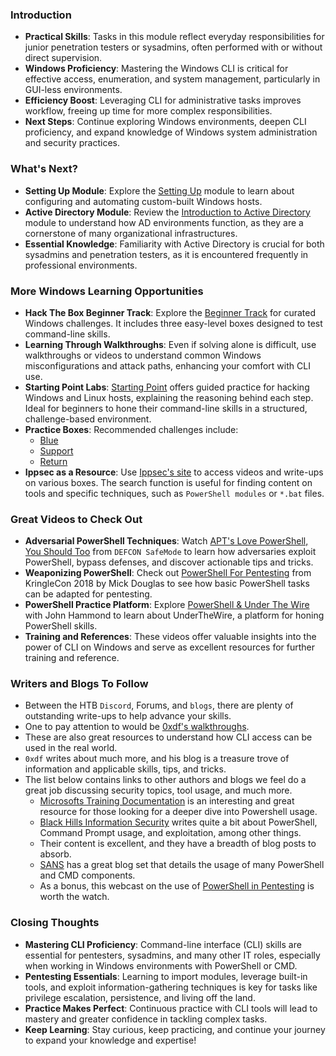 ### Introduction
- **Practical Skills**: Tasks in this module reflect everyday responsibilities for junior penetration testers or sysadmins, often performed with or without direct supervision.
- **Windows Proficiency**: Mastering the Windows CLI is critical for effective access, enumeration, and system management, particularly in GUI-less environments.
- **Efficiency Boost**: Leveraging CLI for administrative tasks improves workflow, freeing up time for more complex responsibilities.
- **Next Steps**: Continue exploring Windows environments, deepen CLI proficiency, and expand knowledge of Windows system administration and security practices.



### What's Next?
- **Setting Up Module**: Explore the [Setting Up](https://academy.hackthebox.com/course/preview/setting-up) module to learn about configuring and automating custom-built Windows hosts.
- **Active Directory Module**: Review the [Introduction to Active Directory](https://academy.hackthebox.com/course/preview/introduction-to-active-directory) module to understand how AD environments function, as they are a cornerstone of many organizational infrastructures.
- **Essential Knowledge**: Familiarity with Active Directory is crucial for both sysadmins and penetration testers, as it is encountered frequently in professional environments.



### More Windows Learning Opportunities
- **Hack The Box Beginner Track**: Explore the [Beginner Track](https://app.hackthebox.com/tracks/Beginner-Track) for curated Windows challenges. It includes three easy-level boxes designed to test command-line skills.
- **Learning Through Walkthroughs**: Even if solving alone is difficult, use walkthroughs or videos to understand common Windows misconfigurations and attack paths, enhancing your comfort with CLI use.
- **Starting Point Labs**: [Starting Point](https://app.hackthebox.com/starting-point) offers guided practice for hacking Windows and Linux hosts, explaining the reasoning behind each step. Ideal for beginners to hone their command-line skills in a structured, challenge-based environment.
- **Practice Boxes**: Recommended challenges include:
    - [Blue](https://www.youtube.com/watch?v=YRsfX6DW10E&t=38s)
    - [Support](https://app.hackthebox.com/machines/Support)
    - [Return](https://0xdf.gitlab.io/2022/05/05/htb-return.html)
- **Ippsec as a Resource**: Use [Ippsec's site](https://ippsec.rocks/?#) to access videos and write-ups on various boxes. The search function is useful for finding content on tools and specific techniques, such as `PowerShell modules` or `*.bat` files.



### Great Videos to Check Out
- **Adversarial PowerShell Techniques**: Watch [APT's Love PowerShell, You Should Too](https://youtu.be/GhfiNTsxqxA) from `DEFCON SafeMode` to learn how adversaries exploit PowerShell, bypass defenses, and discover actionable tips and tricks.
- **Weaponizing PowerShell**: Check out [PowerShell For Pentesting](https://youtu.be/jU1Pz641zjM) from KringleCon 2018 by Mick Douglas to see how basic PowerShell tasks can be adapted for pentesting.
- **PowerShell Practice Platform**: Explore [PowerShell & Under The Wire](https://youtu.be/864S16g_SQs) with John Hammond to learn about UnderTheWire, a platform for honing PowerShell skills.
- **Training and References**: These videos offer valuable insights into the power of CLI on Windows and serve as excellent resources for further training and reference.



### Writers and Blogs To Follow
- Between the HTB `Discord`, Forums, and `blogs`, there are plenty of outstanding write-ups to help advance your skills. 
- One to pay attention to would be [0xdf's walkthroughs](https://0xdf.gitlab.io/tags.html#active-directory).
- These are also great resources to understand how CLI access can be used in the real world. 
- `0xdf` writes about much more, and his blog is a treasure trove of information and applicable skills, tips, and tricks. 
- The list below contains links to other authors and blogs we feel do a great job discussing security topics, tool usage, and much more.
	- [Microsofts Training Documentation](https://docs.microsoft.com/en-us/training/modules/introduction-to-powershell/) is an interesting and great resource for those looking for a deeper dive into Powershell usage.
	- [Black Hills Information Security](https://www.blackhillsinfosec.com/?s=Powershell) writes quite a bit about PowerShell, Command Prompt usage, and exploitation, among other things. 
	- Their content is excellent, and they have a breadth of blog posts to absorb.
	- [SANS](https://www.sans.org/blog/getting-started-with-powershell/) has a great blog set that details the usage of many PowerShell and CMD components. 
	- As a bonus, this webcast on the use of [PowerShell in Pentesting](https://www.sans.org/webcasts/powershell-pentesting-108305/) is worth the watch.



### Closing Thoughts
- **Mastering CLI Proficiency**: Command-line interface (CLI) skills are essential for pentesters, sysadmins, and many other IT roles, especially when working in Windows environments with PowerShell or CMD.
- **Pentesting Essentials**: Learning to import modules, leverage built-in tools, and exploit information-gathering techniques is key for tasks like privilege escalation, persistence, and living off the land.
- **Practice Makes Perfect**: Continuous practice with CLI tools will lead to mastery and greater confidence in tackling complex tasks.
- **Keep Learning**: Stay curious, keep practicing, and continue your journey to expand your knowledge and expertise!
